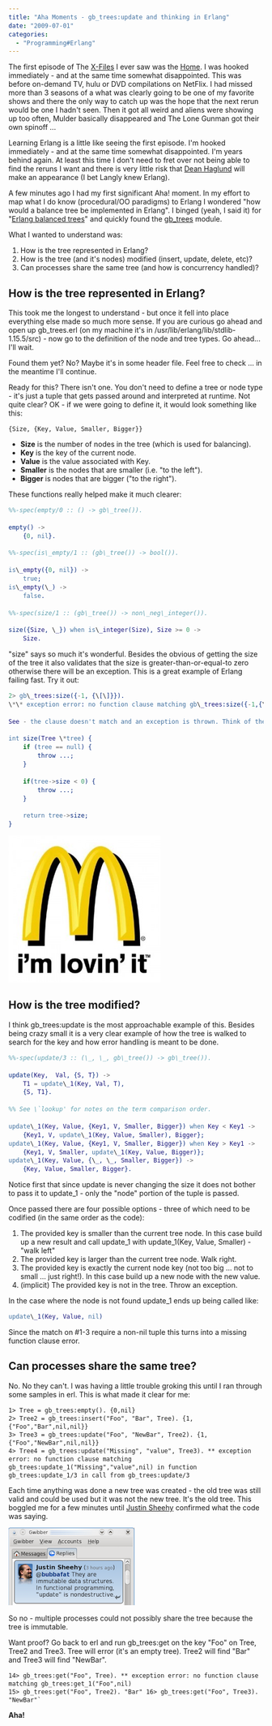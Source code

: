 ```yaml
---
title: "Aha Moments - gb_trees:update and thinking in Erlang"
date: "2009-07-01"
categories: 
  - "Programming#Erlang"
---
```


The first episode of The [X-Files](http://en.wikipedia.org/wiki/The_X-Files) I ever saw was the [Home](http://en.wikipedia.org/wiki/Home_%28The_X-Files%29). I was hooked immediately - and at the same time somewhat disappointed. This was before on-demand TV, hulu or DVD compilations on NetFlix. I had missed more than 3 seasons of a what was clearly going to be one of my favorite shows and there the only way to catch up was the hope that the next rerun would be one I hadn't seen. Then it got all weird and aliens were showing up too often, Mulder basically disappeared and The Lone Gunman got their own spinoff ...

Learning Erlang is a little like seeing the first episode. I'm hooked immediately - and at the same time somewhat disappointed. I'm years behind again. At least this time I don't need to fret over not being able to find the reruns I want and there is very little risk that [Dean Haglund](http://www.deanhaglund.com/) will make an appearance (I bet Langly knew Erlang).

A few minutes ago I had my first significant Aha! moment. In my effort to map what I do know (procedural/OO paradigms) to Erlang I wondered "how would a balance tree be implemented in Erlang". I binged (yeah, I said it) for "[Erlang balanced trees](http://www.bing.com/search?q=Erlang+balanced+trees)" and quickly found the [gb\_trees](http://www.erlang.org/doc/man/gb_trees.html) module.

What I wanted to understand was:

1. How is the tree represented in Erlang?
2. How is the tree (and it's nodes) modified (insert, update, delete, etc)?
3. Can processes share the same tree (and how is concurrency handled)?

## How is the tree represented in Erlang?

This took me the longest to understand - but once it fell into place everything else made so much more sense. If you are curious go ahead and open up gb\_trees.erl (on my machine it's in /usr/lib/erlang/lib/stdlib-1.15.5/src) - now go to the definition of the node and tree types. Go ahead... I'll wait.

Found them yet? No? Maybe it's in some header file. Feel free to check ... in the meantime I'll continue.

Ready for this? There isn't one. You don't need to define a tree or node type - it's just a tuple that gets passed around and interpreted at runtime. Not quite clear? OK - if we were going to define it, it would look something like this:

    {Size, {Key, Value, Smaller, Bigger}}

- **Size** is the number of nodes in the tree (which is used for balancing).
- **Key** is the key of the current node.
- **Value** is the value associated with Key.
- **Smaller** is the nodes that are smaller (i.e. "to the left").
- **Bigger** is nodes that are bigger ("to the right").

These functions really helped make it much clearer:

```erlang
%%-spec(empty/0 :: () -> gb\_tree()).

empty() ->
    {0, nil}.

%%-spec(is\_empty/1 :: (gb\_tree()) -> bool()).

is\_empty({0, nil}) ->
    true;
is\_empty(\_) ->
    false.

%%-spec(size/1 :: (gb\_tree()) -> non\_neg\_integer()).

size({Size, \_}) when is\_integer(Size), Size >= 0 ->
    Size.
```

"size" says so much it's wonderful. Besides the obvious of getting the size of the tree it also validates that the size is greater-than-or-equal-to zero otherwise there will be an exception. This is a great example of Erlang failing fast. Try it out:

```erlang
2> gb\_trees:size({-1, {\[\]}}).
\*\* exception error: no function clause matching gb\_trees:size({-1,{\[\]}})

See - the clause doesn't match and an exception is thrown. Think of the comparable C++ code. It would look something like:

int size(Tree \*tree) {
    if (tree == null) {
        throw ...;
    }
    
    if(tree->size < 0) {
        throw ...;
    }
    
    return tree->size;
}
```

![I'm Loving It](/images/archive/lovinit-300x290.jpg "I'm lovin it!")

## How is the tree modified?

I think gb\_trees:update is the most approachable example of this. Besides being crazy small it is a very clear example of how the tree is walked to search for the key and how error handling is meant to be done.

```erlang
%%-spec(update/3 :: (\_, \_, gb\_tree()) -> gb\_tree()).

update(Key,  Val, {S, T}) ->
    T1 = update\_1(Key, Val, T),
    {S, T1}.

%% See \`lookup' for notes on the term comparison order.

update\_1(Key, Value, {Key1, V, Smaller, Bigger}) when Key < Key1 -> 
    {Key1, V, update\_1(Key, Value, Smaller), Bigger};
update\_1(Key, Value, {Key1, V, Smaller, Bigger}) when Key > Key1 ->
    {Key1, V, Smaller, update\_1(Key, Value, Bigger)};
update\_1(Key, Value, {\_, \_, Smaller, Bigger}) ->
    {Key, Value, Smaller, Bigger}.
```

Notice first that since update is never changing the size it does not bother to pass it to update\_1 - only the "node" portion of the tuple is passed.

Once passed there are four possible options - three of which need to be codified (in the same order as the code):

1. The provided key is smaller than the current tree node. In this case build up a new result and call update\_1 with update\_1(Key, Value, Smaller) - "walk left"
2. The provided key is larger than the current tree node. Walk right.
3. The provided key is exactly the current node key (not too big ... not to small ... just right!). In this case build up a new node with the new value.
4. (implicit) The provided key is not in the tree. Throw an exception.

In the case where the node is not found update\_1 ends up being called like:

```erlang
update\_1(Key, Value, nil)
```

Since the match on #1-3 require a non-nil tuple this turns into a missing function clause error.

## Can processes share the same tree?

No. No they can't. I was having a little trouble groking this until I ran through some samples in erl. This is what made it clear for me:

    1> Tree = gb_trees:empty(). {0,nil} 
    2> Tree2 = gb_trees:insert("Foo", "Bar", Tree). {1,{"Foo","Bar",nil,nil}} 
    3> Tree3 = gb_trees:update("Foo", "NewBar", Tree2). {1,{"Foo","NewBar",nil,nil}} 
    4> Tree4 = gb_trees:update("Missing", "value", Tree3). ** exception error: no function clause matching gb_trees:update_1("Missing","value",nil) in function gb_trees:update_1/3 in call from gb_trees:update/3

Each time anything was done a new tree was created - the old tree was still valid and could be used but it was not the new tree. It's the old tree. This boggled me for a few minutes until [Justin Sheehy](https://twitter.com/justinsheehy) confirmed what the code was saying.

![@bubbafat They are immutable data structures. In functional programming, "update" is nondestructive](/images/archive/thanks-justin.png "thanks-justin")

So no - multiple processes could not possibly share the tree because the tree is immutable.

Want proof? Go back to erl and run gb\_trees:get on the key "Foo" on Tree, Tree2 and Tree3. Tree will error (it's an empty tree). Tree2 will find "Bar" and Tree3 will find "NewBar".

    14> gb_trees:get("Foo", Tree). ** exception error: no function clause matching gb_trees:get_1("Foo",nil) 
    15> gb_trees:get("Foo", Tree2). "Bar" 16> gb_trees:get("Foo", Tree3). "NewBar"`

**Aha!**
